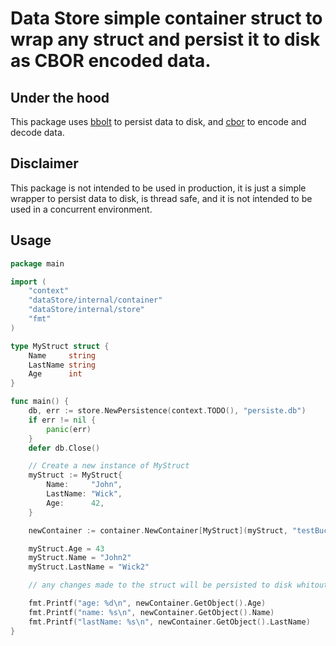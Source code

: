 # Data Store simple container struct to wrap any struct and persist it to disk as CBOR encoded data.

## Under the hood

This package uses [bbolt](https://github.com/etcd-io/bbolt) to persist data to disk, and [cbor](github.com/fxamacker/cbor/v2) to encode and decode data.


## Disclaimer

This package is not intended to be used in production, it is just a simple wrapper to persist data to disk, is thread safe, and it is not intended to be used in a concurrent environment.

## Usage

```go
package main

import (
	"context"
	"dataStore/internal/container"
	"dataStore/internal/store"
	"fmt"
)

type MyStruct struct {
	Name     string
	LastName string
	Age      int
}

func main() {
	db, err := store.NewPersistence(context.TODO(), "persiste.db")
	if err != nil {
		panic(err)
	}
	defer db.Close()

	// Create a new instance of MyStruct
	myStruct := MyStruct{
		Name:     "John",
		LastName: "Wick",
		Age:      42,
	}

	newContainer := container.NewContainer[MyStruct](myStruct, "testBucket", "testKey", db)

	myStruct.Age = 43
	myStruct.Name = "John2"
	myStruct.LastName = "Wick2"

	// any changes made to the struct will be persisted to disk whitout the need to worry about it.

	fmt.Printf("age: %d\n", newContainer.GetObject().Age)
	fmt.Printf("name: %s\n", newContainer.GetObject().Name)
	fmt.Printf("lastName: %s\n", newContainer.GetObject().LastName)
}

```